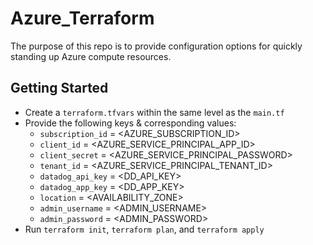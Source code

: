# Azure_Terraform
The purpose of this repo is to provide configuration options for quickly standing up Azure compute resources. 

## Getting Started
* Create a `terraform.tfvars` within the same level as the `main.tf`
* Provide the following keys & corresponding values: 
   * `subscription_id` = <AZURE_SUBSCRIPTION_ID>
   * `client_id`       = <AZURE_SERVICE_PRINCIPAL_APP_ID>
   * `client_secret`   = <AZURE_SERVICE_PRINCIPAL_PASSWORD>
   * `tenant_id`       = <AZURE_SERVICE_PRINCIPAL_TENANT_ID>
   * `datadog_api_key` = <DD_API_KEY>
   * `datadog_app_key` = <DD_APP_KEY>
   * `location`        = <AVAILABILITY_ZONE>
   * `admin_username` = <ADMIN_USERNAME>
   * `admin_password` = <ADMIN_PASSWORD>
* Run `terraform init`, `terraform plan`, and `terraform apply`
